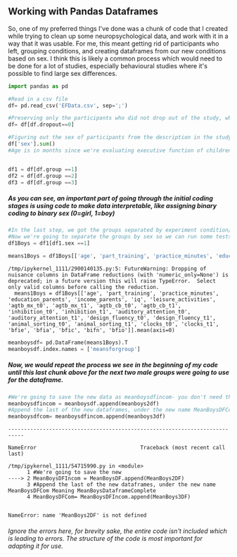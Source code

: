 ## Working with Pandas Dataframes

So, one of my preferred things I've done was a chunk of code that I created while trying to clean up some neuropsychological data, and work with it in a way that it was usable. For me, this meant getting rid of participants who left, grouping conditions, and creating dataframes from our new conditions based on sex. I think this is likely a common process which would need to be done for a lot of studies, especially behavioural studies where it's possible to find large sex differences. 


```python
import pandas as pd

#Read in a csv file 
df= pd.read_csv('EFData.csv', sep=';')

#Preserving only the participants who did not drop out of the study, whom were eligible to use for data analyses later
df= df[df.dropout==0]

#Figuring out the sex of participants from the description in the study, girls(48) and boys(46)- The sum of the sex column is 46, meaning we have the value of 1 added together from 46 rows, which means there value 1 is associated with the gender of boy.
df['sex'].sum()
#Age is in months since we're evaluating executive function of children in a development period where months can mean a lot of difference in performance


df1 = df[df.group ==1]
df2 = df[df.group ==2]
df3 = df[df.group ==3]
```

##### As you can see, an important part of going through the initial coding stages is using code to make data interpretable, like assigning binary coding to binary sex (0=girl, 1=boy)


```python
#In the last step, we got the groups separated by experiment condition/group number. 
#Now we're going to separate the groups by sex so we can run some tests and see if there is a difference in scores between the sexes, and between conditions
df1Boys = df1[df1.sex ==1]

means1Boys = df1Boys[['age', 'part_training', 'practice_minutes', 'education_parents', 'income_parents', 'iq', 'leisure_activities', 'agtb_mx_t0', 'agtb_mx_t1', 'agtb_cb_t0', 'agtb_cb_t1', 'inhibition_t0', 'inhibition_t1', 'auditory_attention_t0', 'auditory_attention_t1', 'design_fluency_t0', 'design_fluency_t1', 'animal_sorting_t0', 'animal_sorting_t1', 'clocks_t0', 'clocks_t1', 'bfie', 'bfia', 'bfic', 'bifn', 'bfio']].mean(axis=0)
```

    /tmp/ipykernel_1111/2900140135.py:5: FutureWarning: Dropping of nuisance columns in DataFrame reductions (with 'numeric_only=None') is deprecated; in a future version this will raise TypeError.  Select only valid columns before calling the reduction.
      means1Boys = df1Boys[['age', 'part_training', 'practice_minutes', 'education_parents', 'income_parents', 'iq', 'leisure_activities', 'agtb_mx_t0', 'agtb_mx_t1', 'agtb_cb_t0', 'agtb_cb_t1', 'inhibition_t0', 'inhibition_t1', 'auditory_attention_t0', 'auditory_attention_t1', 'design_fluency_t0', 'design_fluency_t1', 'animal_sorting_t0', 'animal_sorting_t1', 'clocks_t0', 'clocks_t1', 'bfie', 'bfia', 'bfic', 'bifn', 'bfio']].mean(axis=0)



```python
meanboysdf= pd.DataFrame(means1Boys).T
meanboysdf.index.names = ['meansforgroup']
```

##### Now, we would repeat the process we see in the beginning of my code until this last chunk above for the next two male groups were going to use for the dataframe.


```python
#We're going to save the new data as meanboysdfincom- you don't need this to be runnable in its entirety, this is just to showcase how you would use code in a similar way when processing your own data.
meanboysdfincom = meanboysdf.append(meanboys2df)
#Append the last of the new dataframes, under the new name MeanBoysDFCom Meaning MeanBoysDataframeComplete
meanboysdfcom= meanboysdfincom.append(meanboys3df)
```


    ---------------------------------------------------------------------------

    NameError                                 Traceback (most recent call last)

    /tmp/ipykernel_1111/54715990.py in <module>
          1 #We're going to save the new
    ----> 2 MeanBoysDFIncom = MeanBoysDF.append(MeanBoys2DF)
          3 #Append the last of the new dataframes, under the new name MeanBoysDFCom Meaning MeanBoysDataframeComplete
          4 MeanBoysDFCom= MeanBoysDFIncom.append(MeanBoys3DF)


    NameError: name 'MeanBoys2DF' is not defined


###### Ignore the errors here, for brevity sake, the entire code isn't included which is leading to errors. The structure of the code is most important for adapting it for use.
